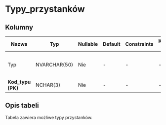 # Typy_przystanków

## Kolumny

| Nazwa             | Typ          | Nullable | Default | Constraints | Klucze obce | Opis                                    |
| ----------------- | ------------ | -------- | ------- | ----------- | ----------- | --------------------------------------- |
| Typ               | NVARCHAR(50) | Nie      | -       | -           | -           | Typ przystanku (tramwajowy, autobusowy) |
| **Kod_typu (PK)** | NCHAR(3)     | Nie      | -       | -           | -           | Kod typu przystanku                     |

## Opis tabeli

Tabela zawiera możliwe typy przystanków.
